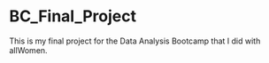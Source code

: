 # BC_Final_Project
This is my final project for the Data Analysis Bootcamp that I did with allWomen.
